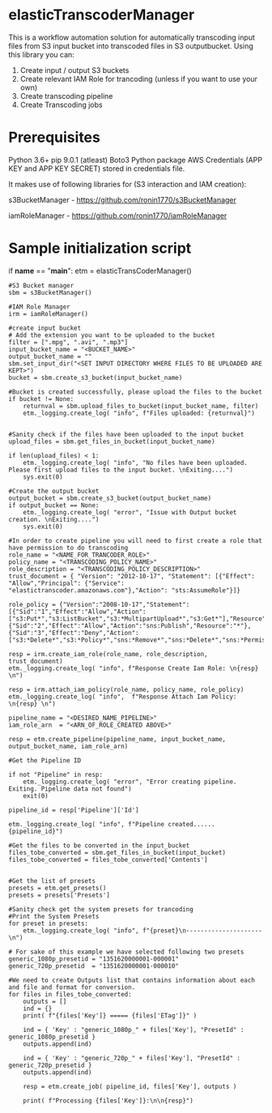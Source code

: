 # elasticTranscoderManager
   This is a workflow automation solution for automatically transcoding input files from S3 input bucket into transcoded files in S3 outputbucket. Using this library you can:

  1. Create input / output S3 buckets
  2. Create relevant IAM Role for trancoding (unless if you want to use your own)
  3. Create transcoding pipeline 
  4. Create Transcoding jobs

# Prerequisites
  Python 3.6+ pip 9.0.1 (atleast) Boto3 Python package AWS Credentials (APP KEY and APP KEY SECRET) stored in credentials file.
  
  It makes use of following libraries for (S3 interaction and IAM creation):
  
  s3BucketManager - https://github.com/ronin1770/s3BucketManager
  
  iamRoleManager - https://github.com/ronin1770/iamRoleManager
  
# Sample initialization script

if __name__ == "__main__":
	etm = elasticTransCoderManager()

	#S3 Bucket manager
	sbm = s3BucketManager()

	#IAM Role Manager
	irm = iamRoleManager()

	#create input bucket
	# Add the extension you want to be uploaded to the bucket
	filter = [".mpg", ".avi", ".mp3"]
	input_bucket_name = "<BUCKET_NAME>"
	output_bucket_name = ""
	sbm.set_input_dir("<SET INPUT DIRECTORY WHERE FILES TO BE UPLOADED ARE KEPT>")
	bucket = sbm.create_s3_bucket(input_bucket_name)

	#Bucket is created successfully, please upload the files to the bucket
	if bucket != None:
		returnval = sbm.upload_files_to_bucket(input_bucket_name, filter)
		etm._logging.create_log( "info", f"Files uploaded: {returnval}")
		

	#Sanity check if the files have been uploaded to the input bucket
	upload_files = sbm.get_files_in_bucket(input_bucket_name)

	if len(upload_files) < 1:
		etm._logging.create_log( "info", "No files have been uploaded. Please first upload files to the input bucket. \nExiting....")
		sys.exit(0)

	#Create the output bucket
	output_bucket = sbm.create_s3_bucket(output_bucket_name)
	if output_bucket == None:
		etm._logging.create_log( "error", "Issue with Output bucket creation. \nExiting....")
		sys.exit(0)

	#In order to create pipeline you will need to first create a role that have permission to do transcoding
	role_name = "<NAME_FOR_TRANCODER_ROLE>"
	policy_name = "<TRANSCODING_POLICY_NAME>"
	role_description = "<TRANSCODING_POLICY_DESCRIPTION>"
	trust_document = { "Version": "2012-10-17", "Statement": [{"Effect": "Allow","Principal": {"Service": "elastictranscoder.amazonaws.com"},"Action": "sts:AssumeRole"}]}

	role_policy = {"Version":"2008-10-17","Statement":[{"Sid":"1","Effect":"Allow","Action":["s3:Put*","s3:ListBucket","s3:*MultipartUpload*","s3:Get*"],"Resource":"*"},{"Sid":"2","Effect":"Allow","Action":"sns:Publish","Resource":"*"},{"Sid":"3","Effect":"Deny","Action":["s3:*Delete*","s3:*Policy*","sns:*Remove*","sns:*Delete*","sns:*Permission*"],"Resource":"*"}]}

	resp = irm.create_iam_role(role_name, role_description, trust_document)
	etm._logging.create_log( "info", f"Response Create Iam Role: \n{resp} \n")

	resp = irm.attach_iam_policy(role_name, policy_name, role_policy)
	etm._logging.create_log( "info",  f"Response Attach Iam Policy: \n{resp} \n")
	
	pipeline_name = "<DESIRED_NAME_PIPELINE>"
	iam_role_arn  = "<ARN_OF_ROLE_CREATED ABOVE>"

	resp = etm.create_pipeline(pipeline_name, input_bucket_name, output_bucket_name, iam_role_arn)

	#Get the Pipeline ID

	if not "Pipeline" in resp:
		etm._logging.create_log( "error", "Error creating pipeline. Exiting. Pipeline data not found")
		exit(0)

	pipeline_id = resp['Pipeline']['Id']

	etm._logging.create_log( "info", f"Pipeline created......{pipeline_id}")

	#Get the files to be converted in the input_bucket
	files_tobe_converted = sbm.get_files_in_bucket(input_bucket)
	files_tobe_converted = files_tobe_converted['Contents']
	

	#Get the list of presets
	presets = etm.get_presets() 
	presets = presets['Presets']

	#Sanity check get the system presets for trancoding
	#Print the System Presets 
	for preset in presets:
		etm._logging.create_log( "info", f"{preset}\n---------------------\n")

	# For sake of this example we have selected following two presets
	generic_1080p_presetid = "1351620000001-000001"
	generic_720p_presetid  = "1351620000001-000010"

	#We need to create Outputs list that contains information about each and file and format for conversion.
	for files in files_tobe_converted:
		outputs = []
		ind = {}
		print( f"{files['Key']} ===== {files['ETag']}" )

		ind = { 'Key' : "generic_1080p_" + files['Key'], "PresetId" : generic_1080p_presetid }
		outputs.append(ind)

		ind = { 'Key' : "generic_720p_" + files['Key'], "PresetId" : generic_720p_presetid }
		outputs.append(ind)

		resp = etm.create_job( pipeline_id, files['Key'], outputs )

		print( f"Processing {files['Key']}:\n\n{resp}")

  
